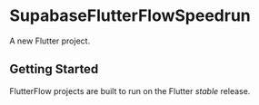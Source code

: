 # SupabaseFlutterFlowSpeedrun

A new Flutter project.

## Getting Started

FlutterFlow projects are built to run on the Flutter _stable_ release.
